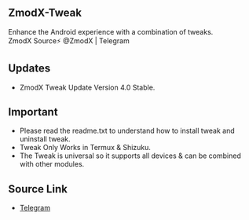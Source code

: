 <a name="readme-top"></a>
## ZmodX-Tweak<br />
Enhance the Android experience with a combination of tweaks.<br />
ZmodX Source⚡ @ZmodX | Telegram 

## Updates<br />
- ZmodX Tweak Update Version 4.0  Stable.<br />

## Important <br />
- Please read the readme.txt to understand how to install tweak and uninstall tweak.<br />
- Tweak Only Works in Termux & Shizuku.<br />
- The Tweak is universal so it supports all devices & can be combined with other modules.<br />

## Source Link <br />
- [Telegram](https://t.me/ZmodX)

